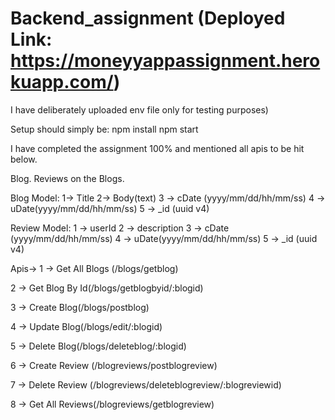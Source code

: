 # Backend_assignment (Deployed Link: https://moneyyappassignment.herokuapp.com/)

I have deliberately uploaded env file only for testing purposes)

Setup should simply be:
npm install
npm start

I have completed the assignment 100% and mentioned all apis to be hit below.

Blog.
Reviews on the Blogs.

Blog Model:
1→ Title
2→ Body(text)
3 → cDate (yyyy/mm/dd/hh/mm/ss)
4 → uDate(yyyy/mm/dd/hh/mm/ss)
5 → _id (uuid v4)

Review Model:
1 → userId
2 → description
3 → cDate (yyyy/mm/dd/hh/mm/ss)
4 → uDate(yyyy/mm/dd/hh/mm/ss)
5 → _id (uuid v4)

Apis→
1 → Get All Blogs (/blogs/getblog)

2 → Get Blog By Id(/blogs/getblogbyid/:blogid)

3 → Create Blog(/blogs/postblog)

4 → Update Blog(/blogs/edit/:blogid)

5 → Delete Blog(/blogs/deleteblog/:blogid)



6 → Create Review (/blogreviews/postblogreview)

7 → Delete Review (/blogreviews/deleteblogreview/:blogreviewid)

8 → Get All Reviews(/blogreviews/getblogreview)

